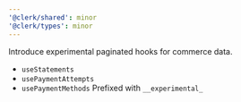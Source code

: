 ```yaml
---
'@clerk/shared': minor
'@clerk/types': minor
---
```


Introduce experimental paginated hooks for commerce data.
- `useStatements`
- `usePaymentAttempts`
- `usePaymentMethods`
Prefixed with `__experimental_`
